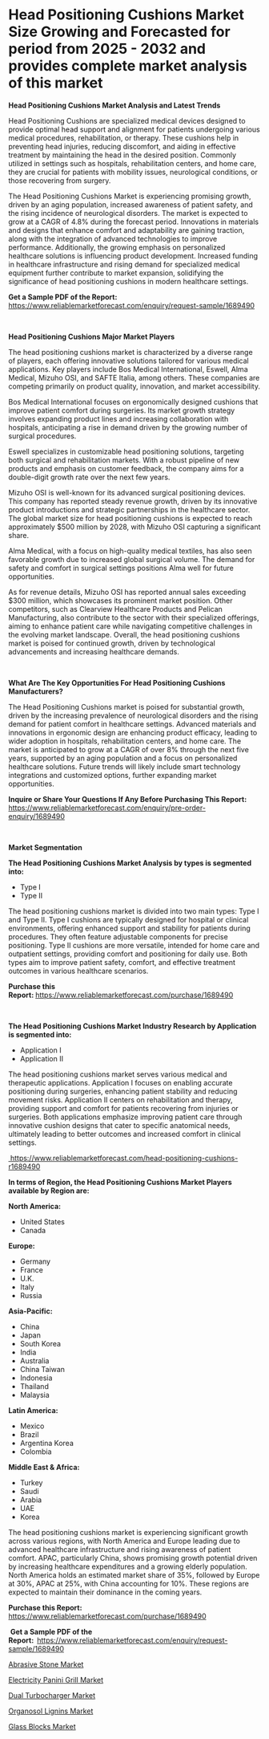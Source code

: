 <p><h1>Head Positioning Cushions Market Size Growing and Forecasted for period from 2025 - 2032 and provides complete market analysis of this market</h1></p><p><strong>Head Positioning Cushions Market Analysis and Latest Trends</strong></p>
<p><p>Head Positioning Cushions are specialized medical devices designed to provide optimal head support and alignment for patients undergoing various medical procedures, rehabilitation, or therapy. These cushions help in preventing head injuries, reducing discomfort, and aiding in effective treatment by maintaining the head in the desired position. Commonly utilized in settings such as hospitals, rehabilitation centers, and home care, they are crucial for patients with mobility issues, neurological conditions, or those recovering from surgery.</p><p>The Head Positioning Cushions Market is experiencing promising growth, driven by an aging population, increased awareness of patient safety, and the rising incidence of neurological disorders. The market is expected to grow at a CAGR of 4.8% during the forecast period. Innovations in materials and designs that enhance comfort and adaptability are gaining traction, along with the integration of advanced technologies to improve performance. Additionally, the growing emphasis on personalized healthcare solutions is influencing product development. Increased funding in healthcare infrastructure and rising demand for specialized medical equipment further contribute to market expansion, solidifying the significance of head positioning cushions in modern healthcare settings.</p></p>
<p><strong>Get a Sample PDF of the Report:&nbsp;</strong> <a href="https://www.reliablemarketforecast.com/enquiry/request-sample/1689490?utm_campaign=1167&utm_medium=2&utm_source=Github&utm_content=ia&utm_term=26032025&utm_id=head-positioning-cushions">https://www.reliablemarketforecast.com/enquiry/request-sample/1689490</a></p>
<p>&nbsp;</p>
<p><strong>Head Positioning Cushions Major Market Players</strong></p>
<p><p>The head positioning cushions market is characterized by a diverse range of players, each offering innovative solutions tailored for various medical applications. Key players include Bos Medical International, Eswell, Alma Medical, Mizuho OSI, and SAFTE Italia, among others. These companies are competing primarily on product quality, innovation, and market accessibility.</p><p>Bos Medical International focuses on ergonomically designed cushions that improve patient comfort during surgeries. Its market growth strategy involves expanding product lines and increasing collaboration with hospitals, anticipating a rise in demand driven by the growing number of surgical procedures.</p><p>Eswell specializes in customizable head positioning solutions, targeting both surgical and rehabilitation markets. With a robust pipeline of new products and emphasis on customer feedback, the company aims for a double-digit growth rate over the next few years.</p><p>Mizuho OSI is well-known for its advanced surgical positioning devices. This company has reported steady revenue growth, driven by its innovative product introductions and strategic partnerships in the healthcare sector. The global market size for head positioning cushions is expected to reach approximately $500 million by 2028, with Mizuho OSI capturing a significant share.</p><p>Alma Medical, with a focus on high-quality medical textiles, has also seen favorable growth due to increased global surgical volume. The demand for safety and comfort in surgical settings positions Alma well for future opportunities.</p><p>As for revenue details, Mizuho OSI has reported annual sales exceeding $300 million, which showcases its prominent market position. Other competitors, such as Clearview Healthcare Products and Pelican Manufacturing, also contribute to the sector with their specialized offerings, aiming to enhance patient care while navigating competitive challenges in the evolving market landscape. Overall, the head positioning cushions market is poised for continued growth, driven by technological advancements and increasing healthcare demands.</p></p>
<p>&nbsp;</p>
<p><strong>What Are The Key Opportunities For Head Positioning Cushions Manufacturers?</strong></p>
<p><p>The Head Positioning Cushions market is poised for substantial growth, driven by the increasing prevalence of neurological disorders and the rising demand for patient comfort in healthcare settings. Advanced materials and innovations in ergonomic design are enhancing product efficacy, leading to wider adoption in hospitals, rehabilitation centers, and home care. The market is anticipated to grow at a CAGR of over 8% through the next five years, supported by an aging population and a focus on personalized healthcare solutions. Future trends will likely include smart technology integrations and customized options, further expanding market opportunities.</p></p>
<p><strong>Inquire or Share Your Questions If Any Before Purchasing This Report:</strong> <a href="https://www.reliablemarketforecast.com/enquiry/pre-order-enquiry/1689490?utm_campaign=1167&utm_medium=2&utm_source=Github&utm_content=ia&utm_term=26032025&utm_id=head-positioning-cushions">https://www.reliablemarketforecast.com/enquiry/pre-order-enquiry/1689490</a></p>
<p>&nbsp;</p>
<p><strong>Market Segmentation</strong></p>
<p><strong>The Head Positioning Cushions Market Analysis by types is segmented into:</strong></p>
<p><ul><li>Type I</li><li>Type II</li></ul></p>
<p><p>The head positioning cushions market is divided into two main types: Type I and Type II. Type I cushions are typically designed for hospital or clinical environments, offering enhanced support and stability for patients during procedures. They often feature adjustable components for precise positioning. Type II cushions are more versatile, intended for home care and outpatient settings, providing comfort and positioning for daily use. Both types aim to improve patient safety, comfort, and effective treatment outcomes in various healthcare scenarios.</p></p>
<p><strong>Purchase this Report:&nbsp;</strong><a href="https://www.reliablemarketforecast.com/purchase/1689490?utm_campaign=1167&utm_medium=2&utm_source=Github&utm_content=ia&utm_term=26032025&utm_id=head-positioning-cushions">https://www.reliablemarketforecast.com/purchase/1689490</a></p>
<p>&nbsp;</p>
<p><strong>The Head Positioning Cushions Market Industry Research by Application is segmented into:</strong></p>
<p><ul><li>Application I</li><li>Application II</li></ul></p>
<p><p>The head positioning cushions market serves various medical and therapeutic applications. Application I focuses on enabling accurate positioning during surgeries, enhancing patient stability and reducing movement risks. Application II centers on rehabilitation and therapy, providing support and comfort for patients recovering from injuries or surgeries. Both applications emphasize improving patient care through innovative cushion designs that cater to specific anatomical needs, ultimately leading to better outcomes and increased comfort in clinical settings.</p></p>
<p><a href="https://www.reliablemarketforecast.com/head-positioning-cushions-r1689490?utm_campaign=1167&utm_medium=2&utm_source=Github&utm_content=ia&utm_term=26032025&utm_id=head-positioning-cushions">&nbsp;https://www.reliablemarketforecast.com/head-positioning-cushions-r1689490</a></p>
<p><strong>In terms of Region, the Head Positioning Cushions Market Players available by Region are:</strong></p>
<p>
    <p> <strong> North America: </strong>
        <ul>
            <li>United States</li>
            <li>Canada</li>
        </ul>
        </p> 
    <p> <strong> Europe: </strong>
        <ul>
            <li>Germany</li>
            <li>France</li>
            <li>U.K.</li>
            <li>Italy</li>
            <li>Russia</li>
        </ul>
        </p> 
    <p> <strong> Asia-Pacific: </strong>
        <ul>
            <li>China</li>
            <li>Japan</li>
            <li>South Korea</li>
            <li>India</li>
            <li>Australia</li>
            <li>China Taiwan</li>
            <li>Indonesia</li>
            <li>Thailand</li>
            <li>Malaysia</li>
        </ul>
        </p> 
    <p> <strong> Latin America: </strong>
        <ul>
            <li>Mexico</li>
            <li>Brazil</li>
            <li>Argentina Korea</li>
            <li>Colombia</li>
        </ul>
        </p> 
    <p> <strong> Middle East & Africa: </strong>
        <ul>
            <li>Turkey</li>
            <li>Saudi</li>
            <li>Arabia</li>
            <li>UAE</li>
            <li>Korea</li>
        </ul>
    </p>
    </p>
<p><p>The head positioning cushions market is experiencing significant growth across various regions, with North America and Europe leading due to advanced healthcare infrastructure and rising awareness of patient comfort. APAC, particularly China, shows promising growth potential driven by increasing healthcare expenditures and a growing elderly population. North America holds an estimated market share of 35%, followed by Europe at 30%, APAC at 25%, with China accounting for 10%. These regions are expected to maintain their dominance in the coming years.</p></p>
<p><strong>Purchase this Report: </strong><a href="https://www.reliablemarketforecast.com/purchase/1689490?utm_campaign=1167&utm_medium=2&utm_source=Github&utm_content=ia&utm_term=26032025&utm_id=head-positioning-cushions">https://www.reliablemarketforecast.com/purchase/1689490</a></p>
<p>&nbsp;<strong>Get a Sample PDF of the Report:&nbsp;&nbsp;</strong><a href="https://www.reliablemarketforecast.com/enquiry/request-sample/1689490?utm_campaign=1167&utm_medium=2&utm_source=Github&utm_content=ia&utm_term=26032025&utm_id=head-positioning-cushions">https://www.reliablemarketforecast.com/enquiry/request-sample/1689490</a></p>
<p><strong></strong></p>
<p><p><a href="https://github.com/hiwanatalak/Market-Research-Report-List-1/blob/main/abrasive-stone-market.md?utm_campaign=1167&utm_medium=2&utm_source=Github&utm_content=ia&utm_term=26032025&utm_id=head-positioning-cushions">Abrasive Stone Market</a></p><p><a href="https://github.com/thatejanet4y/Market-Research-Report-List-1/blob/main/electricity-panini-grill-market.md?utm_campaign=1167&utm_medium=2&utm_source=Github&utm_content=ia&utm_term=26032025&utm_id=head-positioning-cushions">Electricity Panini Grill Market</a></p><p><a href="https://github.com/claracpegios/Market-Research-Report-List-1/blob/main/dual-turbocharger-market.md?utm_campaign=1167&utm_medium=2&utm_source=Github&utm_content=ia&utm_term=26032025&utm_id=head-positioning-cushions">Dual Turbocharger Market</a></p><p><a href="https://github.com/langolaskark/Market-Research-Report-List-1/blob/main/organosol-lignins-market.md?utm_campaign=1167&utm_medium=2&utm_source=Github&utm_content=ia&utm_term=26032025&utm_id=head-positioning-cushions">Organosol Lignins Market</a></p><p><a href="https://github.com/mukaithaisia/Market-Research-Report-List-1/blob/main/glass-blocks-market.md?utm_campaign=1167&utm_medium=2&utm_source=Github&utm_content=ia&utm_term=26032025&utm_id=head-positioning-cushions">Glass Blocks Market</a></p></p>